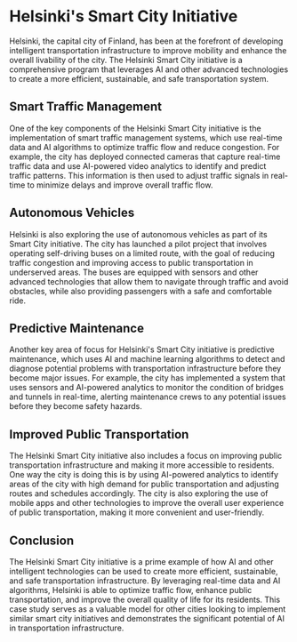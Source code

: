 Helsinki's Smart City Initiative
======================================================================================================

Helsinki, the capital city of Finland, has been at the forefront of developing intelligent transportation infrastructure to improve mobility and enhance the overall livability of the city. The Helsinki Smart City initiative is a comprehensive program that leverages AI and other advanced technologies to create a more efficient, sustainable, and safe transportation system.

Smart Traffic Management
------------------------

One of the key components of the Helsinki Smart City initiative is the implementation of smart traffic management systems, which use real-time data and AI algorithms to optimize traffic flow and reduce congestion. For example, the city has deployed connected cameras that capture real-time traffic data and use AI-powered video analytics to identify and predict traffic patterns. This information is then used to adjust traffic signals in real-time to minimize delays and improve overall traffic flow.

Autonomous Vehicles
-------------------

Helsinki is also exploring the use of autonomous vehicles as part of its Smart City initiative. The city has launched a pilot project that involves operating self-driving buses on a limited route, with the goal of reducing traffic congestion and improving access to public transportation in underserved areas. The buses are equipped with sensors and other advanced technologies that allow them to navigate through traffic and avoid obstacles, while also providing passengers with a safe and comfortable ride.

Predictive Maintenance
----------------------

Another key area of focus for Helsinki's Smart City initiative is predictive maintenance, which uses AI and machine learning algorithms to detect and diagnose potential problems with transportation infrastructure before they become major issues. For example, the city has implemented a system that uses sensors and AI-powered analytics to monitor the condition of bridges and tunnels in real-time, alerting maintenance crews to any potential issues before they become safety hazards.

Improved Public Transportation
------------------------------

The Helsinki Smart City initiative also includes a focus on improving public transportation infrastructure and making it more accessible to residents. One way the city is doing this is by using AI-powered analytics to identify areas of the city with high demand for public transportation and adjusting routes and schedules accordingly. The city is also exploring the use of mobile apps and other technologies to improve the overall user experience of public transportation, making it more convenient and user-friendly.

Conclusion
----------

The Helsinki Smart City initiative is a prime example of how AI and other intelligent technologies can be used to create more efficient, sustainable, and safe transportation infrastructure. By leveraging real-time data and AI algorithms, Helsinki is able to optimize traffic flow, enhance public transportation, and improve the overall quality of life for its residents. This case study serves as a valuable model for other cities looking to implement similar smart city initiatives and demonstrates the significant potential of AI in transportation infrastructure.
